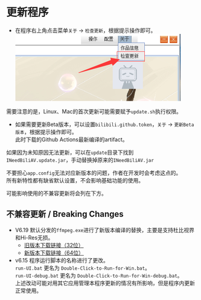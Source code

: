 # 更新程序

+ 在程序右上角点击菜单`关于` -> `检查更新`，根据提示操作即可。  
![](/img/update.png)  

需要注意的是，Linux、Mac的首次更新可能需要赋予`update.sh`执行权限。  

+ 如果需要更新Beta版本，可以设置`bilibili.github.token`，`关于` -> `更新Beta版本`，根据提示操作即可。  
此时下载的Github Actions最新编译的artifact。  

如果因为未知原因无法更新，可以在`update`目录下找到`INeedBiliAV.update.jar`，手动替换掉原来的`INeedBiliAV.jar`  



不要担心`app.config`无法对应新版本的问题，作者在开发时会考虑这点的。    
所有新特性都有缺省默认设置，不会影响基础功能的使用。  

可能影响使用的不兼容更新将会列在下方。  

## 不兼容更新 / Breaking Changes
+ V6.19
    默认分发的`ffmpeg.exe`进行了新版本编译的替换，主要是支持杜比视界和Hi-Res无损。  
    + [旧版本下载链接（32位）](https://github.com/nICEnnnnnnnLee/BilibiliDown/releases/download/V4.5/ffmpeg.exe)
    + [新版本下载链接（64位）](https://github.com/nICEnnnnnnnLee/BilibiliDown/releases/download/V4.5/ffmpeg_N-108857-g00b03331a0-20221027.exe)
+ v6.15
    程序运行脚本的名称进行了更改。  
    `run-UI.bat` 更名为 `Double-Click-to-Run-for-Win.bat`。  
    `run-UI-debug.bat` 更名为 `Double-Click-to-Run-for-Win-debug.bat`。  
    上述改动可能对用其它应用管理本程序更新的情况有所影响，但是程序内更新正常使用。  